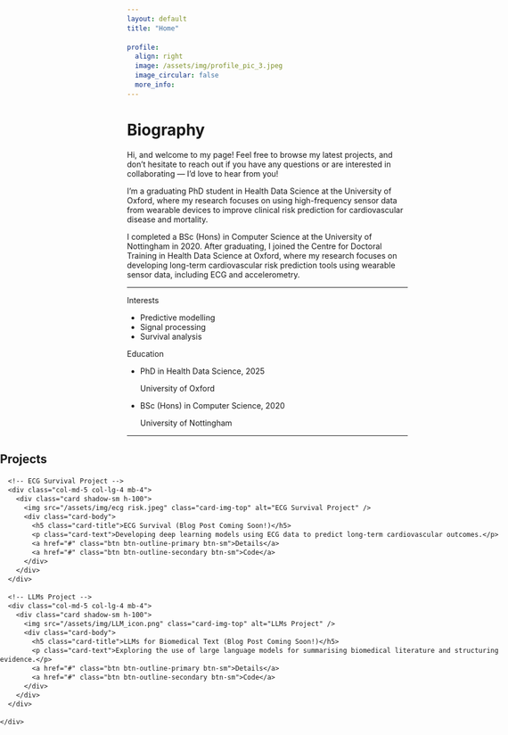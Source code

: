 ```yaml
---
layout: default
title: "Home"

profile:
  align: right
  image: /assets/img/profile_pic_3.jpeg
  image_circular: false
  more_info:
---
```


# Biography
<div class="bio-text">

<p>Hi, and welcome to my page! Feel free to browse my latest projects, and don’t hesitate to reach out if you have any questions or are interested in collaborating — I’d love to hear from you!</p>

<p>I’m a graduating PhD student in Health Data Science at the University of Oxford, where my research focuses on using high-frequency sensor data from wearable devices to improve clinical risk prediction for cardiovascular disease and mortality.</p>

<p>I completed a BSc (Hons) in Computer Science at the University of Nottingham in 2020. After graduating, I joined the Centre for Doctoral Training in Health Data Science at Oxford, where my research focuses on developing long-term cardiovascular risk prediction tools using wearable sensor data, including ECG and accelerometry.</p>

</div>

---

<div class="row mt-5">

  <!-- ✅ Interests -->
  <div class="col-md-5">
    <div class="section-subheading">Interests</div>
    <ul class="interest-list">
      <li>Predictive modelling</li>
      <li>Signal processing</li>
      <li>Survival analysis</li>
    </ul>
  </div>

  <!-- ✅ Education -->
  <div class="col-md-7">
    <div class="section-subheading">Education</div>
    <ul class="fa-ul mb-0">
      <li class="d-flex mb-2">
        <span class="fa-li"><i class="fas fa-graduation-cap text-secondary"></i></span>
        <div>
          <p class="mb-0 fw-semibold">PhD in Health Data Science, 2025</p>
          <p class="mb-0 text-muted">University of Oxford</p>
        </div>
      </li>
      <li class="d-flex mb-2">
        <span class="fa-li"><i class="fas fa-graduation-cap text-secondary"></i></span>
        <div>
          <p class="mb-0 fw-semibold">BSc (Hons) in Computer Science, 2020</p>
          <p class="mb-0 text-muted">University of Nottingham</p>
        </div>
      </li>
    </ul>
  </div>

</div>

---

<!-- ✅ Projects Section - Full Width -->
<section class="projects-section py-5" style="width: 100vw; margin-left: calc(-50vw + 50%);">
  <div class="container">
    <h2 class="text-center mb-4">Projects</h2>
    <div class="row justify-content-center">

      <!-- ECG Survival Project -->
      <div class="col-md-5 col-lg-4 mb-4">
        <div class="card shadow-sm h-100">
          <img src="/assets/img/ecg risk.jpeg" class="card-img-top" alt="ECG Survival Project" />
          <div class="card-body">
            <h5 class="card-title">ECG Survival (Blog Post Coming Soon!)</h5>
            <p class="card-text">Developing deep learning models using ECG data to predict long-term cardiovascular outcomes.</p>
            <a href="#" class="btn btn-outline-primary btn-sm">Details</a>
            <a href="#" class="btn btn-outline-secondary btn-sm">Code</a>
          </div>
        </div>
      </div>

      <!-- LLMs Project -->
      <div class="col-md-5 col-lg-4 mb-4">
        <div class="card shadow-sm h-100">
          <img src="/assets/img/LLM_icon.png" class="card-img-top" alt="LLMs Project" />
          <div class="card-body">
            <h5 class="card-title">LLMs for Biomedical Text (Blog Post Coming Soon!)</h5>
            <p class="card-text">Exploring the use of large language models for summarising biomedical literature and structuring evidence.</p>
            <a href="#" class="btn btn-outline-primary btn-sm">Details</a>
            <a href="#" class="btn btn-outline-secondary btn-sm">Code</a>
          </div>
        </div>
      </div>

    </div>
  </div>
</section>